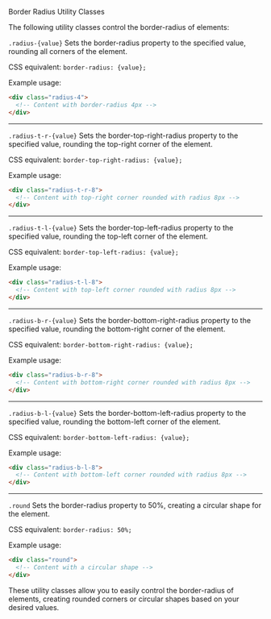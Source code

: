 Border Radius Utility Classes

The following utility classes control the border-radius of elements:

`.radius-{value}`
Sets the border-radius property to the specified value, rounding all corners of the element.

CSS equivalent: `border-radius: {value};`

Example usage:
```html
<div class="radius-4">
  <!-- Content with border-radius 4px -->
</div>
```

---

`.radius-t-r-{value}`
Sets the border-top-right-radius property to the specified value, rounding the top-right corner of the element.

CSS equivalent: `border-top-right-radius: {value};`

Example usage:
```html
<div class="radius-t-r-8">
  <!-- Content with top-right corner rounded with radius 8px -->
</div>
```

---

`.radius-t-l-{value}`
Sets the border-top-left-radius property to the specified value, rounding the top-left corner of the element.

CSS equivalent: `border-top-left-radius: {value};`

Example usage:
```html
<div class="radius-t-l-8">
  <!-- Content with top-left corner rounded with radius 8px -->
</div>
```

---

`.radius-b-r-{value}`
Sets the border-bottom-right-radius property to the specified value, rounding the bottom-right corner of the element.

CSS equivalent: `border-bottom-right-radius: {value};`

Example usage:
```html
<div class="radius-b-r-8">
  <!-- Content with bottom-right corner rounded with radius 8px -->
</div>
```

---

`.radius-b-l-{value}`
Sets the border-bottom-left-radius property to the specified value, rounding the bottom-left corner of the element.

CSS equivalent: `border-bottom-left-radius: {value};`

Example usage:
```html
<div class="radius-b-l-8">
  <!-- Content with bottom-left corner rounded with radius 8px -->
</div>
```

---

`.round`
Sets the border-radius property to 50%, creating a circular shape for the element.

CSS equivalent: `border-radius: 50%;`

Example usage:
```html
<div class="round">
  <!-- Content with a circular shape -->
</div>
```

These utility classes allow you to easily control the border-radius of elements, creating rounded corners or circular shapes based on your desired values.
